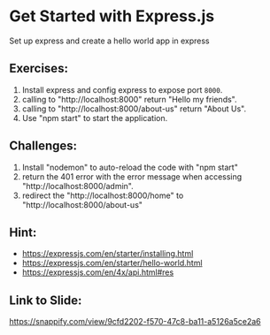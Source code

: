 # Get Started with Express.js

Set up express and create a hello world app in express

## Exercises:

1. Install express and config express to expose port `8000`.
2. calling to "http://localhost:8000" return "Hello my friends".
3. calling to "http://localhost:8000/about-us" return "About Us".
4. Use "npm start" to start the application.

## Challenges:

1. Install "nodemon" to auto-reload the code with "npm start"
2. return the 401 error with the error message when accessing "http://localhost:8000/admin".
3. redirect the "http://localhost:8000/home" to "http://localhost:8000/about-us"

## Hint:

- https://expressjs.com/en/starter/installing.html
- https://expressjs.com/en/starter/hello-world.html
- https://expressjs.com/en/4x/api.html#res

## Link to Slide:

https://snappify.com/view/9cfd2202-f570-47c8-ba11-a5126a5ce2a6
